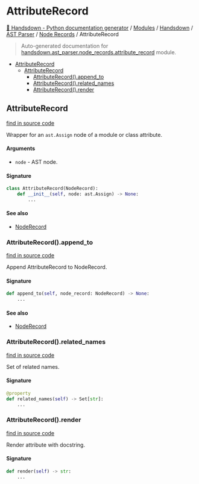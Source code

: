 # AttributeRecord

[🙌 Handsdown - Python documentation generator](../../../README.md#-handsdown---python-documentation-generator) /
[Modules](../../../MODULES.md#modules) /
[Handsdown](../../index.md#handsdown) /
[AST Parser](../index.md#ast-parser) /
[Node Records](index.md#node-records) /
AttributeRecord

> Auto-generated documentation for [handsdown.ast_parser.node_records.attribute_record](https://github.com/vemel/handsdown/blob/main/handsdown/ast_parser/node_records/attribute_record.py) module.

- [AttributeRecord](#attributerecord)
  - [AttributeRecord](#attributerecord-1)
    - [AttributeRecord().append_to](#attributerecord()append_to)
    - [AttributeRecord().related_names](#attributerecord()related_names)
    - [AttributeRecord().render](#attributerecord()render)

## AttributeRecord

[find in source code](https://github.com/vemel/handsdown/blob/main/handsdown/ast_parser/node_records/attribute_record.py#L12)

Wrapper for an `ast.Assign` node of a module or class attribute.

#### Arguments

- `node` - AST node.

#### Signature

```python
class AttributeRecord(NodeRecord):
    def __init__(self, node: ast.Assign) -> None:
        ...
```

#### See also

- [NodeRecord](node_record.md#noderecord)

### AttributeRecord().append_to

[find in source code](https://github.com/vemel/handsdown/blob/main/handsdown/ast_parser/node_records/attribute_record.py#L57)

Append AttributeRecord to NodeRecord.

#### Signature

```python
def append_to(self, node_record: NodeRecord) -> None:
    ...
```

#### See also

- [NodeRecord](node_record.md#noderecord)

### AttributeRecord().related_names

[find in source code](https://github.com/vemel/handsdown/blob/main/handsdown/ast_parser/node_records/attribute_record.py#L29)

Set of related names.

#### Signature

```python
@property
def related_names(self) -> Set[str]:
    ...
```

### AttributeRecord().render

[find in source code](https://github.com/vemel/handsdown/blob/main/handsdown/ast_parser/node_records/attribute_record.py#L51)

Render attribute with docstring.

#### Signature

```python
def render(self) -> str:
    ...
```


